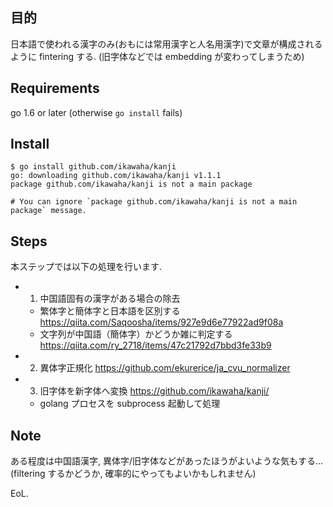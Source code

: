 ## 目的

日本語で使われる漢字のみ(おもには常用漢字と人名用漢字)で文章が構成されるように fintering する.
(旧字体などでは embedding が変わってしまうため)

## Requirements

go 1.6 or later
(otherwise `go install` fails)

## Install

```
$ go install github.com/ikawaha/kanji
go: downloading github.com/ikawaha/kanji v1.1.1
package github.com/ikawaha/kanji is not a main package

# You can ignore `package github.com/ikawaha/kanji is not a main package` message.
```

## Steps

本ステップでは以下の処理を行います.

- 1. 中国語固有の漢字がある場合の除去
  - 繁体字と簡体字と日本語を区別する https://qiita.com/Saqoosha/items/927e9d6e77922ad9f08a
  - 文字列が中国語（簡体字）かどうか雑に判定する https://qiita.com/ry_2718/items/47c21792d7bbd3fe33b9
- 2. 異体字正規化 https://github.com/ekurerice/ja_cvu_normalizer
- 3. 旧字体を新字体へ変換 https://github.com/ikawaha/kanji/
  - golang プロセスを subprocess 起動して処理

## Note

ある程度は中国語漢字, 異体字/旧字体などがあったほうがよいような気もする...
(filtering するかどうか, 確率的にやってもよいかもしれません)

EoL.
